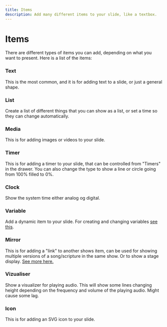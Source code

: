 ```yaml
---
title: Items
description: Add many different items to your slide, like a textbox.
---
```


# Items

There are different types of items you can add, depending on what you want to present. Here is a list of the items:

### Text

This is the most common, and it is for adding text to a slide, or just a general shape.

### List

Create a list of different things that you can show as a list, or set a time so they can change automatically.

### Media

This is for adding images or videos to your slide.

### Timer

This is for adding a timer to your slide, that can be controlled from "Timers" in the drawer. You can also change the type to show a line or circle going from 100% filled to 0%.

### Clock

Show the system time either analog og digital.

### Variable

Add a dynamic item to your slide. For creating and changing variables [see this](./overlays#variables).

### Mirror

This is for adding a "link" to another shows item, can be used for showing multiple versions of a song/scripture in the same show. Or to show a stage display. [See more here.](./mirrors)

### Vizualiser

Show a visualizer for playing audio. This will show some lines changing height depending on the frequency and volume of the playing audio. Might cause some lag.

### Icon

This is for adding an SVG icon to your slide.
